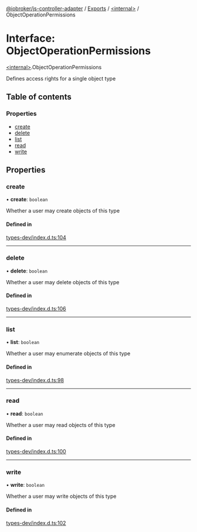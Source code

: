 [@iobroker/js-controller-adapter](../README.md) / [Exports](../modules.md) / [\<internal\>](../modules/internal_.md) / ObjectOperationPermissions

# Interface: ObjectOperationPermissions

[\<internal\>](../modules/internal_.md).ObjectOperationPermissions

Defines access rights for a single object type

## Table of contents

### Properties

- [create](internal_.ObjectOperationPermissions.md#create)
- [delete](internal_.ObjectOperationPermissions.md#delete)
- [list](internal_.ObjectOperationPermissions.md#list)
- [read](internal_.ObjectOperationPermissions.md#read)
- [write](internal_.ObjectOperationPermissions.md#write)

## Properties

### create

• **create**: `boolean`

Whether a user may create objects of this type

#### Defined in

[types-dev/index.d.ts:104](https://github.com/ioBroker/ioBroker.js-controller/blob/bb39b56985d2141130fd7ada5e4d35b1a3779c05/packages/types-dev/index.d.ts#L104)

___

### delete

• **delete**: `boolean`

Whether a user may delete objects of this type

#### Defined in

[types-dev/index.d.ts:106](https://github.com/ioBroker/ioBroker.js-controller/blob/bb39b56985d2141130fd7ada5e4d35b1a3779c05/packages/types-dev/index.d.ts#L106)

___

### list

• **list**: `boolean`

Whether a user may enumerate objects of this type

#### Defined in

[types-dev/index.d.ts:98](https://github.com/ioBroker/ioBroker.js-controller/blob/bb39b56985d2141130fd7ada5e4d35b1a3779c05/packages/types-dev/index.d.ts#L98)

___

### read

• **read**: `boolean`

Whether a user may read objects of this type

#### Defined in

[types-dev/index.d.ts:100](https://github.com/ioBroker/ioBroker.js-controller/blob/bb39b56985d2141130fd7ada5e4d35b1a3779c05/packages/types-dev/index.d.ts#L100)

___

### write

• **write**: `boolean`

Whether a user may write objects of this type

#### Defined in

[types-dev/index.d.ts:102](https://github.com/ioBroker/ioBroker.js-controller/blob/bb39b56985d2141130fd7ada5e4d35b1a3779c05/packages/types-dev/index.d.ts#L102)
